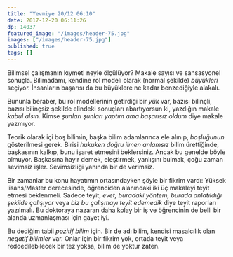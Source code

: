 ```yaml
---
title: "Yevmiye 20/12 06:10"
date: 2017-12-20 06:11:26
dp: 14037
featured_image: "/images/header-75.jpg"
images: ["/images/header-75.jpg"]
published: true
tags: []
---
```




Bilimsel çalışmanın kıymeti neyle ölçülüyor? Makale sayısı ve sansasyonel sonuçla. Bilimadamı, kendine rol modeli olarak (normal şekilde) *büyükleri* seçiyor. İnsanların başarısı da bu büyüklere ne kadar benzediğiyle alakalı. 

Bununla beraber, bu rol modellerinin getirdiği bir *yük* var, bazısı bilinçli, bazısı bilinçsiz şekilde elindeki sonuçları abartıyorsun ki, yazdığın makale *kabul alsın.* Kimse *şunları şunları yaptım ama başarısız oldum* diye makale yazmıyor. 

Teorik olarak içi boş bilimin, başka bilim adamlarınca ele alınıp, *boşluğunun*
gösterilmesi gerek. Birisi *hukuken doğru ilmen anlamsız* bilim ürettiğinde, başkasının kalkıp, bunu işaret etmesini beklersiniz. Ancak bu genelde böyle olmuyor. Başkasına hayır demek, eleştirmek, yanlışını bulmak, çoğu zaman sevimsiz işler. Sevimsizliği yanında bir de verimsiz. 

Bir zamanlar bu konu hayatımın ortasındayken şöyle bir fikrim vardı: Yüksek lisans/Master derecesinde, öğrenciden alanındaki iki üç makaleyi teyit etmesi beklenmeli. Sadece teyit, *evet, buradaki yöntem, burada anlatıldığı şekilde çalışıyor* veya *biz bu çalışmayı teyit edemedik* diye teyit raporları yazılmalı. Bu doktoraya nazaran daha kolay bir iş ve öğrencinin de belli bir alanda uzmanlaşması için gayet iyi. 

Bu dediğim tabii *pozitif bilim* için. Bir de adı bilim, kendisi masalcılık olan *negatif bilimler* var. Onlar için bir fikrim yok, ortada teyit veya reddedilebilecek bir tez yoksa, bilim de yoktur zaten. 


